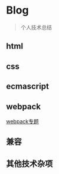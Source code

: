 # Blog

> 个人技术总结

## html

## css

## ecmascript

## webpack

[webpack专题](webpack/webpack专题.md)

## 兼容

## 其他技术杂项
